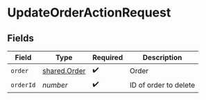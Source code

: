 # UpdateOrderActionRequest


## Fields

| Field                                               | Type                                                | Required                                            | Description                                         |
| --------------------------------------------------- | --------------------------------------------------- | --------------------------------------------------- | --------------------------------------------------- |
| `order`                                             | [shared.Order](../../../sdk/models/shared/order.md) | :heavy_check_mark:                                  | Order                                               |
| `orderId`                                           | *number*                                            | :heavy_check_mark:                                  | ID of order to delete                               |
